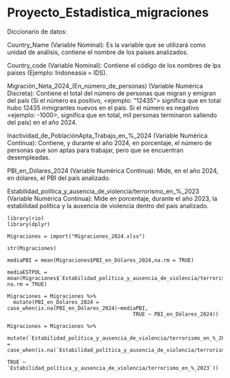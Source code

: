 # Proyecto_Estadistica_migraciones


Diccionario de datos:

Country_Name (Variable Nominal): Es la variable que se utilizará como unidad de análisis, contiene el nombre de los países analizados.

Country_code (Variable Nominal): Contiene el código de los nombres de lps países (Ejemplo: Indoneasia = IDS).

Migración_Neta_2024_(En_número_de_personas) (Variable Numérica Discreta): Contiene el total del número de personas que migran y emigran del país (Si el número es positivo, <ejemplo: "12435"> significa que en total hubo 12435 inmigrantes nuevos en el país. Si el número es negativo <ejemplo: -1000>, significa que en total, mil personas terminaron saliendo del país) en el año 2024.

Inactividad_de_PoblaciónApta_Trabajo_en_%_2024 (Variable Numérica Continua): Contiene, y durante el año 2024, en porcentaje, el número de personas que son aptas para trabajar, pero que se encuentran desempleadas. 

PBI_en_Dólares_2024 (Variable Numérica Continua): Mide, en el año 2024, en dólares, el PBI del país analizado. 

Estabilidad_política_y_ausencia_de_violencia/terrorismo_en_%_2023 (Variable Numérica Continua): Mide en porcentaje, durante el año 2023, la estabilidad política y la ausencia de violencia dentro del país analizado. 



```{r}
library(rio)
library(dplyr)
```

```{r}
Migraciones = import("Migraciones_2024.xlsx")
```

```{r}
str(Migraciones)
```


```{r}
mediaPBI = mean(Migraciones$PBI_en_Dólares_2024,na.rm = TRUE)
```

```{r}
mediaESTPOL = mean(Migraciones$`Estabilidad_política_y_ausencia_de_violencia/terrorismo_en_%_2023`, na.rm = TRUE)
```


```{r}
Migraciones = Migraciones %>%
  mutate(PBI_en_Dólares_2024 = case_when(is.na(PBI_en_Dólares_2024)~mediaPBI,
                                         TRUE ~ PBI_en_Dólares_2024))
```

```{r}
Migraciones = Migraciones %>%
  mutate(`Estabilidad_política_y_ausencia_de_violencia/terrorismo_en_%_2023` = case_when(is.na(`Estabilidad_política_y_ausencia_de_violencia/terrorismo_en_%_2023`)~mediaESTPOL,
                                                                                         TRUE ~ `Estabilidad_política_y_ausencia_de_violencia/terrorismo_en_%_2023`))
```
